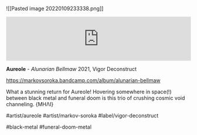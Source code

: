 ![[Pasted image 20220109233338.png]]
<iframe style="border: 0; width: 100%; height: 120px;" src="https://bandcamp.com/EmbeddedPlayer/album=2844372934/size=large/bgcol=333333/linkcol=2ebd35/tracklist=false/artwork=small/transparent=true/" seamless><a href="https://markovsoroka.bandcamp.com/album/alunarian-bellmaw">Alunarian Bellmaw by Aureole</a></iframe>

**Aureole** - *Alunarian Bellmaw*
2021, Vigor Deconstruct

https://markovsoroka.bandcamp.com/album/alunarian-bellmaw

What a stunning return for Aureole! Hovering somewhere in space(!) between black metal and funeral doom is this trio of crushing cosmic void channeling.
{ΜΗΛΙ}

#artist/aureole
#artist/markov-soroka
#label/vigor-deconstruct

#black-metal
#funeral-doom-metal
